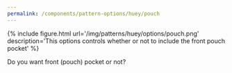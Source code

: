 ```yaml
---
permalink: /components/pattern-options/huey/pouch
---
```

{% include figure.html 
    url='/img/patterns/huey/options/pouch.png'
    description='This options controls whether or not to include the front pouch pocket'
%}

Do you want front (pouch) pocket or not?
